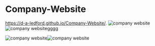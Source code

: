 # Company-Website
https://d-a-ledford.github.io/Company-Website/.
![company website](https://user-images.githubusercontent.com/26467304/27046602-13535016-4f73-11e7-9480-834e5bbdb1d7.png)![company website](https://user-images.githubusercontent.com/26467304/27046602-13535016-4f73-11e7-9480-834e5bbdb1d7.png)gggg

![company website](https://user-images.githubusercontent.com/26467304/27046602-13535016-4f73-11e7-9480-834e5bbdb1d7.png)![company website](https://user-images.githubusercontent.com/26467304/27046602-13535016-4f73-11e7-9480-834e5bbdb1d7.png)
